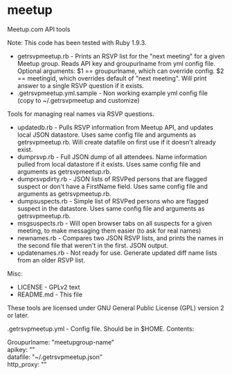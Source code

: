 meetup
======

Meetup.com API tools

Note: This code has been tested with Ruby 1.9.3.

+ getrsvpmeetup.rb - Prints an RSVP list for the "next meeting" for a given Meetup group. Reads API key and groupurlname from yml config file. Optional arguments: $1 == groupurlname, which can override config. $2 == meetingid, which overrides default of "next meeting". Will print answer to a single RSVP question if it exists.
+ .getrsvpmeetup.yml.sample - Non working example yml config file (copy to ~/.getrsvpmeetup and customize)

Tools for managing real names via RSVP questions.

+ updatedb.rb - Pulls RSVP information from Meetup API, and updates local JSON datastore. Uses same config file and arguments as getrsvpmeetup.rb. Will create datafile on first use if it doesn't already exist.
+ dumprsvp.rb - Full JSON dump of all attendees. Name information pulled from local datastore if it exists. Uses same config file and arguments as getrsvpmeetup.rb.
+ dumprsvpdirty.rb - JSON lists of RSVPed persons that are flagged suspect or don't have a FirstName field. Uses same config file and arguments as getrsvpmeetup.rb.
+ dumpsuspects.rb - Simple list of RSVPed persons who are flagged suspect in the datastore. Uses same config file and arguments as getrsvpmeetup.rb.
+ msgsuspects.rb - Will open browser tabs on all suspects for a given meeting, to make messaging them easier (to ask for real names)
+ newnames.rb - Compares two JSON RSVP lists, and prints the names in the second file that weren't in the first. JSON output.
+ updatenames.rb - Not ready for use. Generate updated diff name lists from an older RSVP list.

Misc:

+ LICENSE - GPLv2 text
+ README.md - This file

These tools are licensed under GNU General Public License (GPL) version 2 or later.

.getrsvpmeetup.yml - Config file. Should be in $HOME. Contents:

  Groupurlname:  "meetupgroup-name"  
  apikey: ""  
  datafile: "~/.getrsvpmeetup.json"  
  http_proxy: ""  
